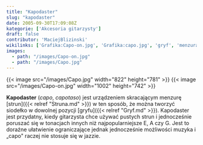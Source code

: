 ```yaml
---
title: "Kapodaster"
slug: "kapodaster"
date: 2005-09-30T17:09:08Z
kategorie: ['Akcesoria gitarzysty']
draft: false
contributor: 'MaciejBlizinski'
wikilinks: ['Grafika:Capo-on.jpg', 'Grafika:capo.jpg', 'gryf', 'menzura', 'siode%C5%82ko', 'struny', 'tonacja']
images:
  - path: "/images/Capo-on.jpg"
  - path: "/images/Capo.jpg"
---
```

{{< image src="/images/Capo.jpg" width="822" height="781" >}}
{{< image src="/images/Capo-on.jpg" width="1002" height="742" >}}

**Kapodaster** (*capo*, *capotaso*) jest urządzeniem skracającym
menzurę<!-- link nie odnosił się do niczego: 'Kapodaster' (PosixPath('Kapodaster.md')) links to 'menzura' (PosixPath('/no/path/exists')) and that does not exist --> [strun]({{< relref "Struna.md" >}}) w ten sposób,
że można tworzyć siodełko<!-- link nie odnosił się do niczego: 'Kapodaster' (PosixPath('Kapodaster.md')) links to 'siodełko' (PosixPath('/no/path/exists')) and that does not exist --> w dowolnej pozycji
[gryfu]({{< relref "Gryf.md" >}}). Kapodaster jest przydatny, kiedy gitarzysta
chce używać pustych strun i jednocześnie poruszać się w
tonacjach<!-- link nie odnosił się do niczego: 'Kapodaster' (PosixPath('Kapodaster.md')) links to 'tonacja' (PosixPath('/no/path/exists')) and that does not exist --> innych niż najpopularniejsze E, A czy G.
Jest to doraźne ułatwienie ograniczające jednak jednocześnie możliwości
muzyka i „capo" raczej nie stosuje się w jazzie.


